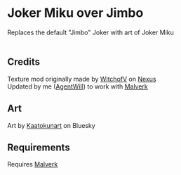 # Joker Miku over Jimbo
Replaces the default "Jimbo" Joker with art of Joker Miku<br><br>
## Credits
Texture mod originally made by [WitchofV](https://www.nexusmods.com/balatro/users/61309311) on [Nexus](https://www.nexusmods.com/balatro/mods/170)<br>
Updated by me ([AgentWill](https://github.com/AgentWill)) to work with [Malverk](https://github.com/Eremel/Malverk)
## Art
Art by [Kaatokunart](https://bsky.app/profile/kaatokunart.bsky.social) on Bluesky
## Requirements
Requires [Malverk](https://github.com/Eremel/Malverk)